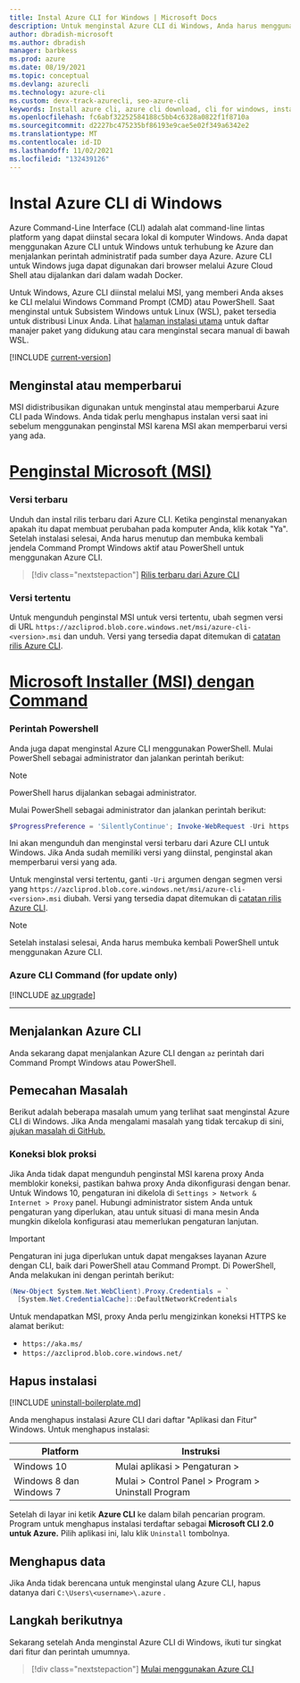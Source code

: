 ```yaml
---
title: Instal Azure CLI for Windows | Microsoft Docs
description: Untuk menginstal Azure CLI di Windows, Anda harus menggunakan Powershell, atau penginstal MSI, yang memberi Anda akses ke CLI melalui Command Prompt Windows (CMD).
author: dbradish-microsoft
ms.author: dbradish
manager: barbkess
ms.prod: azure
ms.date: 08/19/2021
ms.topic: conceptual
ms.devlang: azurecli
ms.technology: azure-cli
ms.custom: devx-track-azurecli, seo-azure-cli
keywords: Install azure cli, azure cli download, cli for windows, install azure cli on windows, azure cli windows, install azure cli windows
ms.openlocfilehash: fc6abf32252584188c5bb4c6328a0822f1f8710a
ms.sourcegitcommit: d2227bc475235bf86193e9cae5e02f349a6342e2
ms.translationtype: MT
ms.contentlocale: id-ID
ms.lasthandoff: 11/02/2021
ms.locfileid: "132439126"
---
```

# <a name="install-azure-cli-on-windows"></a>Instal Azure CLI di Windows

Azure Command-Line Interface (CLI) adalah alat command-line lintas platform yang dapat diinstal secara lokal di komputer Windows. Anda dapat menggunakan Azure CLI untuk Windows untuk terhubung ke Azure dan menjalankan perintah administratif pada sumber daya Azure. Azure CLI untuk Windows juga dapat digunakan dari browser melalui Azure Cloud Shell atau dijalankan dari dalam wadah Docker.

Untuk Windows, Azure CLI diinstal melalui MSI, yang memberi Anda akses ke CLI melalui Windows Command Prompt (CMD) atau PowerShell.
Saat menginstal untuk Subsistem Windows untuk Linux (WSL), paket tersedia untuk distribusi Linux Anda. Lihat [halaman instalasi utama](install-azure-cli.md) untuk daftar manajer paket yang didukung atau cara menginstal secara manual di bawah WSL.

[!INCLUDE [current-version](includes/current-version.md)]

## <a name="install-or-update"></a>Menginstal atau memperbarui

MSI didistribusikan digunakan untuk menginstal atau memperbarui Azure CLI pada Windows. Anda tidak perlu menghapus instalan versi saat ini sebelum menggunakan penginstal MSI karena MSI akan memperbarui versi yang ada.

# <a name="microsoft-installer-msi"></a>[Penginstal Microsoft (MSI)](#tab/azure-cli)

### <a name="latest-version"></a>Versi terbaru

Unduh dan instal rilis terbaru dari Azure CLI. Ketika penginstal menanyakan apakah itu dapat membuat perubahan pada komputer Anda, klik kotak "Ya". Setelah instalasi selesai, Anda harus menutup dan membuka kembali jendela Command Prompt Windows aktif atau PowerShell untuk menggunakan Azure CLI.

> [!div class="nextstepaction"]
> [Rilis terbaru dari Azure CLI](https://aka.ms/installazurecliwindows)

### <a name="specific-version"></a>Versi tertentu

Untuk mengunduh penginstal MSI untuk versi tertentu, ubah segmen versi di URL `https://azcliprod.blob.core.windows.net/msi/azure-cli-<version>.msi` dan unduh. Versi yang tersedia dapat ditemukan di [catatan rilis Azure CLI](/cli/azure/release-notes-azure-cli).

# <a name="microsoft-installer-msi-with-command"></a>[Microsoft Installer (MSI) dengan Command](#tab/azure-powershell)

### <a name="powershell-command"></a>Perintah Powershell

Anda juga dapat menginstal Azure CLI menggunakan PowerShell. Mulai PowerShell sebagai administrator dan jalankan perintah berikut:

> [!Note]
> PowerShell harus dijalankan sebagai administrator.

Mulai PowerShell sebagai administrator dan jalankan perintah berikut:

   ```PowerShell
   $ProgressPreference = 'SilentlyContinue'; Invoke-WebRequest -Uri https://aka.ms/installazurecliwindows -OutFile .\AzureCLI.msi; Start-Process msiexec.exe -Wait -ArgumentList '/I AzureCLI.msi /quiet'; rm .\AzureCLI.msi
   ```

Ini akan mengunduh dan menginstal versi terbaru dari Azure CLI untuk Windows. Jika Anda sudah memiliki versi yang diinstal, penginstal akan memperbarui versi yang ada.

Untuk menginstal versi tertentu, ganti `-Uri` argumen dengan segmen versi yang `https://azcliprod.blob.core.windows.net/msi/azure-cli-<version>.msi` diubah. Versi yang tersedia dapat ditemukan di [catatan rilis Azure CLI](/cli/azure/release-notes-azure-cli).

> [!Note]
> Setelah instalasi selesai, Anda harus membuka kembali PowerShell untuk menggunakan Azure CLI.

### <a name="azure-cli-command-for-update-only"></a>Azure CLI Command (for update only)
[!INCLUDE [az upgrade](includes/az-upgrade.md)]

---

## <a name="run-the-azure-cli"></a>Menjalankan Azure CLI

Anda sekarang dapat menjalankan Azure CLI dengan `az` perintah dari Command Prompt Windows atau PowerShell.

## <a name="troubleshooting"></a>Pemecahan Masalah

Berikut adalah beberapa masalah umum yang terlihat saat menginstal Azure CLI di Windows. Jika Anda mengalami masalah yang tidak tercakup di sini, [ajukan masalah di GitHub.](https://github.com/Azure/azure-cli/issues)

### <a name="proxy-blocks-connection"></a>Koneksi blok proksi

Jika Anda tidak dapat mengunduh penginstal MSI karena proxy Anda memblokir koneksi, pastikan bahwa proxy Anda dikonfigurasi dengan benar. Untuk Windows 10, pengaturan ini dikelola di `Settings > Network & Internet > Proxy` panel. Hubungi administrator sistem Anda untuk pengaturan yang diperlukan, atau untuk situasi di mana mesin Anda mungkin dikelola konfigurasi atau memerlukan pengaturan lanjutan.

> [!IMPORTANT]
> Pengaturan ini juga diperlukan untuk dapat mengakses layanan Azure dengan CLI, baik dari PowerShell atau Command Prompt. Di PowerShell, Anda melakukan ini dengan perintah berikut:
>
> ```powershell
> (New-Object System.Net.WebClient).Proxy.Credentials = `
>   [System.Net.CredentialCache]::DefaultNetworkCredentials
> ```

Untuk mendapatkan MSI, proxy Anda perlu mengizinkan koneksi HTTPS ke alamat berikut:

* `https://aka.ms/`
* `https://azcliprod.blob.core.windows.net/`

## <a name="uninstall"></a>Hapus instalasi

[!INCLUDE [uninstall-boilerplate.md](includes/uninstall-boilerplate.md)]

Anda menghapus instalasi Azure CLI dari daftar "Aplikasi dan Fitur" Windows. Untuk menghapus instalasi:

| Platform | Instruksi |
|---|---|
| Windows 10 | Mulai aplikasi > Pengaturan > |
| Windows 8 dan Windows 7 | Mulai > Control Panel > Program > Uninstall Program |

Setelah di layar ini ketik __Azure CLI__ ke dalam bilah pencarian program. Program untuk menghapus instalasi terdaftar sebagai __Microsoft CLI 2.0 untuk Azure.__ Pilih aplikasi ini, lalu klik `Uninstall` tombolnya.

## <a name="remove-data"></a>Menghapus data

Jika Anda tidak berencana untuk menginstal ulang Azure CLI, hapus datanya dari `C:\Users\<username>\.azure` .

## <a name="next-steps"></a>Langkah berikutnya

Sekarang setelah Anda menginstal Azure CLI di Windows, ikuti tur singkat dari fitur dan perintah umumnya.

> [!div class="nextstepaction"]
> [Mulai menggunakan Azure CLI](get-started-with-azure-cli.md)
